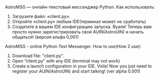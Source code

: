 AstroMSG — онлайн-текстовый мессенджер Python.
Как использовать:
1. Загрузите файл: «client.py».
2. Откройте «client.py» любым IDE(терминал может не сработать)
3. Создатите в вашем IDE конфигурацию запуска.
Вуаля! Теперь вам просто нужно зарегистрировать свой AUIN(AstroUIN) и начать общаться!
(версия альфа 0,001)


AstroMSG - online Python Text Messenger.
How to use(How 2 use):
1. Download file: "client.py".
3. Open “client.py” with any IDE (terminal may not work)
4. Create a launch configuration in your IDE.
Voila! Now you just need to register your AUIN(AstroUIN) and start talking!
(ver alpha 0.001)
